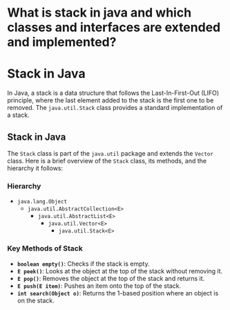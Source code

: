 # What is stack in java and which classes and interfaces are extended and implemented?

# Stack in Java

In Java, a stack is a data structure that follows the Last-In-First-Out (LIFO) principle, where the last element added to the stack is the first one to be removed. The `java.util.Stack` class provides a standard implementation of a stack.

## Stack in Java
The `Stack` class is part of the `java.util` package and extends the `Vector` class. Here is a brief overview of the `Stack` class, its methods, and the hierarchy it follows:

### Hierarchy
* `java.lang.Object`
   * `java.util.AbstractCollection<E>`
      * `java.util.AbstractList<E>`
         * `java.util.Vector<E>`
             * `java.util.Stack<E>`


### Key Methods of Stack
- **`boolean empty()`**: Checks if the stack is empty.
- **`E peek()`**: Looks at the object at the top of the stack without removing it.
- **`E pop()`**: Removes the object at the top of the stack and returns it.
- **`E push(E item)`**: Pushes an item onto the top of the stack.
- **`int search(Object o)`**: Returns the 1-based position where an object is on the stack.
